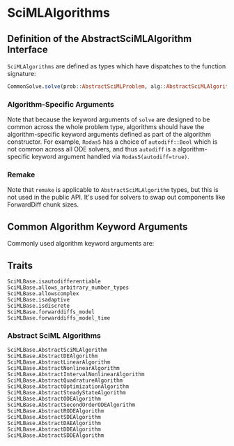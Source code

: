 # SciMLAlgorithms

## Definition of the AbstractSciMLAlgorithm Interface

`SciMLAlgorithms` are defined as types which have dispatches to the function signature:

```julia
CommonSolve.solve(prob::AbstractSciMLProblem, alg::AbstractSciMLAlgorithm; kwargs...)
```

### Algorithm-Specific Arguments

Note that because the keyword arguments of `solve` are designed to be common across the whole
problem type, algorithms should have the algorithm-specific keyword arguments defined as part
of the algorithm constructor. For example, `Rodas5` has a choice of `autodiff::Bool` which is
not common across all ODE solvers, and thus `autodiff` is a algorithm-specific keyword argument
handled via `Rodas5(autodiff=true)`.

### Remake

Note that `remake` is applicable to `AbstractSciMLAlgorithm` types, but this is not used in the public API.
It's used for solvers to swap out components like ForwardDiff chunk sizes.

## Common Algorithm Keyword Arguments

Commonly used algorithm keyword arguments are:

## Traits

```@docs
SciMLBase.isautodifferentiable
SciMLBase.allows_arbitrary_number_types
SciMLBase.allowscomplex
SciMLBase.isadaptive
SciMLBase.isdiscrete
SciMLBase.forwarddiffs_model
SciMLBase.forwarddiffs_model_time
```

### Abstract SciML Algorithms

```@docs
SciMLBase.AbstractSciMLAlgorithm
SciMLBase.AbstractDEAlgorithm
SciMLBase.AbstractLinearAlgorithm
SciMLBase.AbstractNonlinearAlgorithm
SciMLBase.AbstractIntervalNonlinearAlgorithm
SciMLBase.AbstractQuadratureAlgorithm
SciMLBase.AbstractOptimizationAlgorithm
SciMLBase.AbstractSteadyStateAlgorithm
SciMLBase.AbstractODEAlgorithm
SciMLBase.AbstractSecondOrderODEAlgorithm
SciMLBase.AbstractRODEAlgorithm
SciMLBase.AbstractSDEAlgorithm
SciMLBase.AbstractDAEAlgorithm
SciMLBase.AbstractDDEAlgorithm
SciMLBase.AbstractSDDEAlgorithm
```

